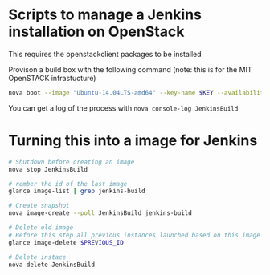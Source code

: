 # Scripts to manage a Jenkins installation on OpenStack
This requires the openstackclient packages to be installed

Provison a build box with the following command (note: this is for the MIT OpenSTACK infrastucture)
```bash
nova boot --image "Ubuntu-14.04LTS-amd64" --key-name $KEY --availability-zone nova --flavor "s1.4core" --nic net-name=inet --user-data jenkins-build.sh "JenkinsBuild"
```

You can get a log of the process with `nova console-log JenkinsBuild`

# Turning this into a image for Jenkins
```bash
# Shutdown before creating an image
nova stop JenkinsBuild

# rember the id of the last image
glance image-list | grep jenkins-build

# Create snapshot
nova image-create --poll JenkinsBuild jenkins-build

# Delete old image
# Before this step all previous instances launched based on this image need to be terminated
glance image-delete $PREVIOUS_ID

# Delete instace
nova delete JenkinsBuild
```

